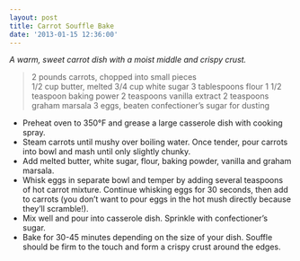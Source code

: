 ```yaml
---
layout: post
title: Carrot Souffle Bake
date: '2013-01-15 12:36:00'
---
```


*A warm, sweet carrot dish with a moist middle and crispy crust.*

> 2 pounds carrots, chopped into small pieces  
1/2 cup butter, melted
3/4 cup white sugar
3 tablespoons flour
1 1/2 teaspoon baking power
2 teaspoons vanilla extract
2 teaspoons graham marsala
3 eggs, beaten
confectioner’s sugar for dusting

* Preheat oven to 350°F and grease a large casserole dish with cooking spray.
* Steam carrots until mushy over boiling water. Once tender, pour carrots into bowl and mash until only slightly chunky.
* Add melted butter, white sugar, flour, baking powder, vanilla and graham marsala.
* Whisk eggs in separate bowl and temper by adding several teaspoons of hot carrot mixture. Continue whisking eggs for 30 seconds, then add to carrots (you don’t want to pour eggs in the hot mush directly because they’ll scramble!).
* Mix well and pour into casserole dish. Sprinkle with confectioner’s sugar.
* Bake for 30-45 minutes depending on the size of your dish. Souffle should be firm to the touch and form a crispy crust around the edges.